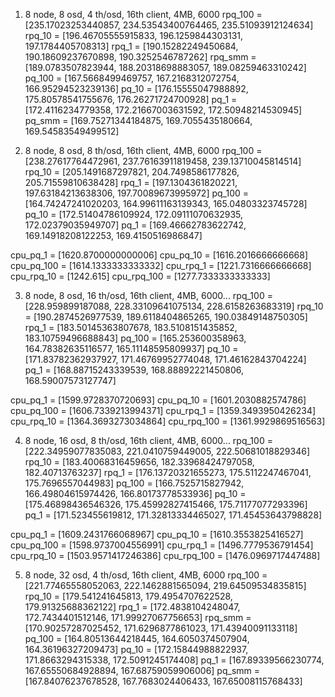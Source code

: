 1. 8 node, 8 osd, 4 th/osd, 16th client, 4MB, 6000
rpq_100 =  [235.17023253440857, 234.53543400764465, 235.51093912124634]
rpq_10 =  [196.46705555915833, 196.1259844303131, 197.1784405708313]
rpq_1 = [190.15282249450684, 190.18609237670898, 190.3252546787262]
rpq_smm = [189.0783507823944, 188.20318698883057, 189.08259463310242]
pq_100 =  [167.5668499469757, 167.2168312072754, 166.95294523239136]
pq_10 =  [176.15555047988892, 175.80578541755676, 176.26271724700928]
pq_1 =  [172.4116234779358, 172.21667003631592, 172.50948214530945]
pq_smm =  [169.75271344184875, 169.7055435180664, 169.54583549499512]

2. 8 node, 8 osd, 8 th/osd, 16th client, 4MB, 6000
rpq_100 =  [238.27617764472961, 237.76163911819458, 239.13710045814514]
rpq_10 =  [205.1491687297821, 204.7498586177826, 205.71559810638428]
rpq_1 =  [197.1304361820221, 197.63184213638306, 197.70089673995972]
pq_100 =  [164.74247241020203, 164.99611163139343, 165.04803323745728]
pq_10 =  [172.51404786109924, 172.09111070632935, 172.02379035949707]
pq_1 =  [169.46662783622742, 169.14918208122253, 169.4150516986847]

cpu_pq_1 = [1620.8700000000006]
cpu_pq_10 = [1616.2016666666668]
cpu_pq_100 = [1614.1333333333332]
cpu_rpq_1 = [1221.7316666666668]
cpu_rpq_10 = [1242.615]
cpu_rpq_100 = [1277.7333333333333]

3. 8 node, 8 osd, 16 th/osd, 16th client, 4MB, 6000...
rpq_100 =  [228.959899187088, 228.33109641075134, 228.6158263683319]
rpq_10 =  [190.2874526977539, 189.6118404865265, 190.03849148750305]
rpq_1 =  [183.50145363807678, 183.5108151435852, 183.10759496688843]
pq_100 =  [165.253600358963, 164.78382635116577, 165.11148595809937]
pq_10 =  [171.83782362937927, 171.46769952774048, 171.46162843704224]
pq_1 =  [168.88715243339539, 168.88892221450806, 168.59007573127747]

cpu_pq_1 = [1599.9728370720693]
cpu_pq_10 = [1601.2030882574786]
cpu_pq_100 = [1606.7339213994371]
cpu_rpq_1 = [1359.3493950426234]
cpu_rpq_10 = [1364.3693273034864]
cpu_rpq_100 = [1361.9929869516563]

4. 8 node, 16 osd, 8 th/osd, 16th client, 4MB, 6000...
rpq_100 =  [222.34959077835083, 221.0410759449005, 222.50681018829346]
rpq_10 =  [183.40068316459656, 182.33968424797058, 182.40713763237]
rpq_1 =  [176.13720321655273, 175.5112247467041, 175.7696557044983]
pq_100 =  [166.7525715827942, 166.49804615974426, 166.80173778533936]
pq_10 =  [175.46898436546326, 175.45992827415466, 175.71177077293396]
pq_1 =  [171.523455619812, 171.32813334465027, 171.45453643798828]

cpu_pq_1 = [1609.2431766068967]
cpu_pq_10 = [1610.3553825416527]
cpu_pq_100 = [1598.9737004556991]
cpu_rpq_1 = [1496.7779536791454]
cpu_rpq_10 = [1503.9571417246386]
cpu_rpq_100 = [1476.0969717447488]

5. 8 node, 32 osd, 4 th/osd, 16th client, 4MB, 6000
rpq_100 =  [221.77465558052063, 222.1462881565094, 219.64509534835815]
rpq_10 =  [179.541241645813, 179.4954707622528, 179.91325688362122]
rpq_1 =  [172.4838104248047, 172.7434401512146, 171.99927067756653]
rpq_smm =  [170.90257287025452, 171.6296877861023, 171.43940091133118]
pq_100 =  [164.80513644218445, 164.6050374507904, 164.36196327209473]
pq_10 =  [172.15844988822937, 171.8663294315338, 172.5091245174408]
pq_1 =  [167.89339566230774, 167.65550684928894, 167.68759059906006]
pq_smm =  [167.84076237678528, 167.7683024406433, 167.65008115768433]
